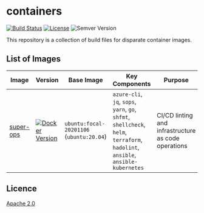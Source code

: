 # containers

[![Build Status](https://dev.azure.com/eirenauts/containers/_apis/build/status/eirenauts.containers?branchName=master)](https://dev.azure.com/eirenauts/containers/_build/latest?definitionId=1&branchName=master) [![License](https://img.shields.io/badge/License-Apache%202.0-blue.svg)](https://choosealicense.com/licenses/apache-2.0/) ![Semver Version](https://img.shields.io/github/v/tag/eirenauts/containers?color=blue&sort=semver)

This repository is a collection of build files for disparate container images.

## List of Images

| Image                                                                                | Version                                                                                                                                       | Base Image                               | Key Components                                                                                                                   | Purpose                                             |
| ------------------------------------------------------------------------------------ | --------------------------------------------------------------------------------------------------------------------------------------------- | ---------------------------------------- | -------------------------------------------------------------------------------------------------------------------------------- | --------------------------------------------------- |
| [super-ops](https://github.com/users/eirenauts/packages/container/package/super-ops) | [![Docker Version](https://img.shields.io/badge/version-1.4.0-blue)](https://github.com/users/eirenauts/packages/container/package/super-ops) | `ubuntu:focal-20201106` (`ubuntu:20.04`) | `azure-cli`, `jq`, `sops`, `yarn`, `go`, `shfmt`, `shellcheck`, `helm`, `terraform`, `hadolint`, `ansible`, `ansible-kubernetes` | CI/CD linting and infrastructure as code operations |

## Licence

[Apache 2.0](https://choosealicense.com/licenses/apache-2.0/)
